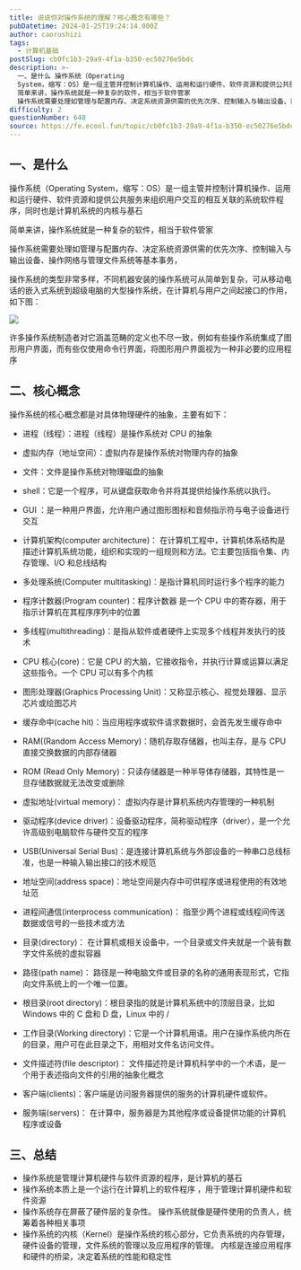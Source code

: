 ```yaml
---
title: 说说你对操作系统的理解？核心概念有哪些？
pubDatetime: 2024-01-25T19:24:14.000Z
author: caorushizi
tags:
  - 计算机基础
postSlug: cb0fc1b3-29a9-4f1a-b350-ec50276e5bdc
description: >-
  一、是什么 操作系统（Operating
  System，缩写：OS）是一组主管并控制计算机操作、运用和运行硬件、软件资源和提供公共服务来组织用户交互的相互关联的系统软件程序，同时也是计算机系统的内核与基石
  简单来讲，操作系统就是一种复杂的软件，相当于软件管家
  操作系统需要处理如管理与配置内存、决定系统资源供需的优先次序、控制输入与输出设备、操作网络与管理文件系统等基本事务， 操作系统的类型非常多样
difficulty: 2
questionNumber: 648
source: https://fe.ecool.fun/topic/cb0fc1b3-29a9-4f1a-b350-ec50276e5bdc
---
```


## 一、是什么

操作系统（Operating System，缩写：OS）是一组主管并控制计算机操作、运用和运行硬件、软件资源和提供公共服务来组织用户交互的相互关联的系统软件程序，同时也是计算机系统的内核与基石

简单来讲，操作系统就是一种复杂的软件，相当于软件管家

操作系统需要处理如管理与配置内存、决定系统资源供需的优先次序、控制输入与输出设备、操作网络与管理文件系统等基本事务，

操作系统的类型非常多样，不同机器安装的操作系统可从简单到复杂，可从移动电话的嵌入式系统到超级电脑的大型操作系统，在计算机与用户之间起接口的作用，如下图：

![](https://static.ecool.fun//article/3ebea7ba-715d-4bf5-9b48-5aac6d9cd158.png)

许多操作系统制造者对它涵盖范畴的定义也不尽一致，例如有些操作系统集成了图形用户界面，而有些仅使用命令行界面，将图形用户界面视为一种非必要的应用程序

## 二、核心概念

操作系统的核心概念都是对具体物理硬件的抽象，主要有如下：

- 进程（线程）：进程（线程）是操作系统对 CPU 的抽象
- 虚拟内存（地址空间）：虚拟内存是操作系统对物理内存的抽象
- 文件：文件是操作系统对物理磁盘的抽象
- shell：它是一个程序，可从键盘获取命令并将其提供给操作系统以执行。
- GUI ：是一种用户界面，允许用户通过图形图标和音频指示符与电子设备进行交互
- 计算机架构(computer architecture)： 在计算机工程中，计算机体系结构是描述计算机系统功能，组织和实现的一组规则和方法。它主要包括指令集、内存管理、I/O 和总线结构
- 多处理系统(Computer multitasking)：是指计算机同时运行多个程序的能力
- 程序计数器(Program counter)：程序计数器 是一个 CPU 中的寄存器，用于指示计算机在其程序序列中的位置
- 多线程(multithreading)：是指从软件或者硬件上实现多个线程并发执行的技术

- CPU 核心(core)：它是 CPU 的大脑，它接收指令，并执行计算或运算以满足这些指令。一个 CPU 可以有多个内核
- 图形处理器(Graphics Processing Unit)：又称显示核心、视觉处理器、显示芯片或绘图芯片
- 缓存命中(cache hit)：当应用程序或软件请求数据时，会首先发生缓存命中

- RAM((Random Access Memory)：随机存取存储器，也叫主存，是与 CPU 直接交换数据的内部存储器

- ROM (Read Only Memory)：只读存储器是一种半导体存储器，其特性是一旦存储数据就无法改变或删除

- 虚拟地址(virtual memory)： 虚拟内存是计算机系统内存管理的一种机制

- 驱动程序(device driver)：设备驱动程序，简称驱动程序（driver），是一个允许高级别电脑软件与硬件交互的程序

- USB(Universal Serial Bus)：是连接计算机系统与外部设备的一种串口总线标准，也是一种输入输出接口的技术规范

- 地址空间(address space)：地址空间是内存中可供程序或进程使用的有效地址范

- 进程间通信(interprocess communication)： 指至少两个进程或线程间传送数据或信号的一些技术或方法

- 目录(directory)： 在计算机或相关设备中，一个目录或文件夹就是一个装有数字文件系统的虚拟容器

- 路径(path name)： 路径是一种电脑文件或目录的名称的通用表现形式，它指向文件系统上的一个唯一位置。
- 根目录(root directory)：根目录指的就是计算机系统中的顶层目录，比如 Windows 中的 C 盘和 D 盘，Linux 中的 /
- 工作目录(Working directory)：它是一个计算机用语。用户在操作系统内所在的目录，用户可在此目录之下，用相对文件名访问文件。
- 文件描述符(file descriptor)： 文件描述符是计算机科学中的一个术语，是一个用于表述指向文件的引用的抽象化概念
- 客户端(clients)：客户端是访问服务器提供的服务的计算机硬件或软件。
- 服务端(servers)： 在计算中，服务器是为其他程序或设备提供功能的计算机程序或设备

## 三、总结

- 操作系统是管理计算机硬件与软件资源的程序，是计算机的基石
- 操作系统本质上是一个运行在计算机上的软件程序 ，用于管理计算机硬件和软件资源
- 操作系统存在屏蔽了硬件层的复杂性。 操作系统就像是硬件使用的负责人，统筹着各种相关事项
- 操作系统的内核（Kernel）是操作系统的核心部分，它负责系统的内存管理，硬件设备的管理，文件系统的管理以及应用程序的管理。 内核是连接应用程序和硬件的桥梁，决定着系统的性能和稳定性
